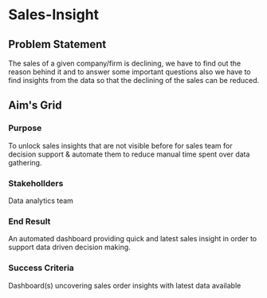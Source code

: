 # Sales-Insight

## Problem Statement
The sales of a given company/firm is declining, we have to find out the reason behind it and to answer some important questions also we have to find insights from the data so that the declining of the sales can be reduced.

## Aim's Grid
### Purpose
  To unlock sales insights that are not visible before for sales team for decision support & automate them to reduce manual time spent over data gathering.
### Stakehollders
  Data analytics team
### End Result
  An automated dashboard providing quick and latest sales insight in order to support data driven decision making.
### Success Criteria
  Dashboard(s) uncovering sales order insights with latest data available
